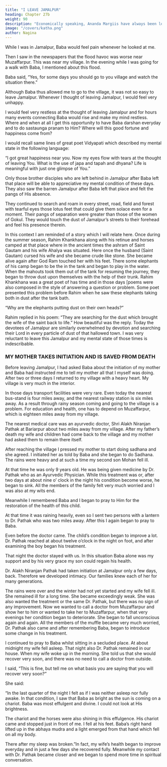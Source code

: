 ```yaml
---
title: "I LEAVE JAMALPUR"
heading: Chapter 27b
weight: 90
description: "Economically speaking, Ananda Margiis have always been lower middle and middle class people"
image: "/covers/katha.png"
author: Nagina
---
```



While I was in Jamalpur, Baba would feel pain whenever he looked at me.

<!-- First mentally I tried to find a reason for this, but I reached nowhere then I breached the subject, with those brother disciples
with whom I had developed some intimacy and who where in closer contact with Baba,
but they could also not enlighten me. Due to this I was now feeling ill at ease at
Jamalpur. However my routine continued as usual. -->

Then I saw in the newspapers that the flood havoc was worse near Muzaffarpur. This was near my village. In the evening while I was going for a walk with Baba, I mentioned about this flood.

Baba said, “Yes, for some days you should go to you village and watch the situation there.”

Although Baba thus allowed me to go to the village, it was not so easy to leave Jamalpur. Whenever I thought of leaving Jamalpur, I would feel very unhappy.

<!-- Jamalpur, where I got so much love from Baba and other brother disciples! It was difficult to leave this Jamalpur.  -->

I would feel very restless at the thought of leaving Jamalpur and for hours many events connecting Baba would rise and make my mind restless. Where and when at all I get this opportunity to have Baba darshan everyday and to do sastaunga pranam to Him? Where will this good fortune and happiness come from?

I would recall same lines of great poet Vidyapati which described my mental state in the following language:

“I got great happiness near you. Now my eyes flow with tears at the thought of leaving You. What is the use of japa and tapah and dhyana? Life is meaningful with just one glimpse of You.”

Only those brother disciples who are left behind in Jamalpur after Baba left that place will be able to appreciative my mental condition of these days. They also saw the barren Jamalpur after Baba left that place and felt the pangs of His absence. 

They continued to search and roam in every street, road, field and forest with tearful eyes those lotus feet that could give them solace even for a moment. Their pangs of separation were greater than those of the women of Gokul. They would touch the dust of Jamalpur’s streets to their forehead and feel his presence therein. 

In this context I am reminded of a story which I will relate here.
Once during the summer season, Rahim Khankhana along with his retinue and
horses camped at that place where in the ancient times the ashram of Saint Gautam
and his wife Ahalya was situated. Here once the husband (Saint Gautam) cursed his
wife and she became crude like stone. She became alive again after God Ram touched
her with his feet. There some elephants of his camp began to be the in the tank and
began to play in the water. When the mahouts took them out of the tank for resuming
the journey, they began to throw dust upon themselves with the help of their trunk.
Rahim Khankhana was a great poet of has time and in those days [poems were
also composed in the style of answering a question or problem. Some poet presented
this problem before Rahim when he saw these elephants taking both in dust after the
tank bath.

“Why are the elephants putting dust on their own heads?”

Rahim replied in his poem:
“They are searching for the dust which brought the wife of the saint back to life.”
How beautiful was the reply. Today the devotees of Jamalpur are similarly
overwhelmed by devotion and searching their Lord in every particle of dust of
that hallowed town.
I was very reluctant to leave this Jamalpur and my mental state of those times
is indescribable.

### MY MOTHER TAKES INITIATION AND IS SAVED FROM DEATH

Before leaving Jamalpur, I had asked Baba about the initiation of my mother and Baba had instructed me to tell my mother all that I myself was doing. After two or three days I returned to my village with a heavy heart. My village is very much in the interior. 

In those days transport facilities were very rare. Even today the nearest bus-stand is four miles away, and the nearest railway station is six miles away. As a result through rainy season coming and going to the village is a problem. For education and health, one has to depend on Muzaffarpur, which is eighteen miles away from my village. 

The nearest medical care was an ayurvedic doctor, Shri Alakh Niranjan Pathak at Bariarpur about two miles away from my village. After my father’s death my wife and children had come back to the village and my mother had asked them to remain there itself.

After reaching the village I pressed my mother to start doing sadhana and she agreed. I initiated her as told by Baba and she began to do Sadhana. The rains were heavy and at such a time my second son Mohan fell ill. 

At that time he was only 9 years old. He was being given medicine by Dr. Pathak who as an Ayurvedic Physician. While this treatment was or, after two days at about nine o’ clock in the night his condition become worse, he began to sink. All the members of the family felt very much worried and I was also at my wits end.

Meanwhile I remembered Baba and I began to pray to Him for the restoration of
the health of this child. 

At that time it was raining heavily, even so I sent two persons with a lantern to Dr. Pathak who was two miles away. After this I again began to pray to Baba. 

Even before the doctor came. The child’s condition began to improve a lot. Dr. Pathak reached at about twelve o’clock in the night on foot, and after examining the boy began his treatment.

That night the doctor stayed with us. In this situation Baba alone was my support and by his very grace my son could regain his health.

Dr. Alakh Niranjan Pathak had taken initiation at Jamalpur only a few days, back. Therefore we developed intimacy. Our families knew each of her for many generations.

The rains were over and the winter had not yet started and my wife fell
ill. She remained ill for a long time. She became exceedingly weak. She was also
wanted the treatment or the same Dr. Pathak, but there was no sign of any
improvement. Now we wanted to call a doctor from Muzaffarpur and show her to him or
wanted to take her to Muzaffarpur, when that very evenings her condition began to
deteriorate. She began to fall unconscious again and again. All the members of the
muffle became very much worried, Dr. Pathak also came and after remembering Baba,
began to introduce some change in his treatment.

I continued to pray to Baba whilst sitting in a secluded place. At about midnight
my wife fell asleep. That night also Dr. Pathak remained in our house. When my wife
woke up in the morning. She told us that she would recover very soon, and there was
no need to call a doctor from outside.

I said, “This is fine, but tell me on what basis you are saying that you will
recover very soon?”

She said:

“In the last quarter of the night I felt as if I was neither asleep nor fully
awake. In that condition, I saw that Baba as bright as the sun is coming on a chariot.
Baba was most effulgent and divine. I could not look at His brightness. 

The chariot and the horses were also shining in this effulgence. His chariot came and stopped just in front of me. I fell at his feet. Baba’s right hand lifted up in the abhaya mudra and a light emerged from that hand which fell on all my body. 

There after my sleep was broken.”In fact, my wife’s health began to improve everyday and in just a few days she recovered fully. Meanwhile my contact with Dr. Pathak became closer and we began to
spend more time in spiritual conversation.
